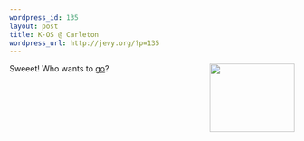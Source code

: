 ```yaml
--- 
wordpress_id: 135
layout: post
title: K-OS @ Carleton
wordpress_url: http://jevy.org/?p=135
---
```

<img src="http://jevy.org/random/wp/_k_os.jpg" width="150" height="121" alt="" title="" align="right" />Sweeet!  Who wants to <a href="http://www.cusaonline.com/events_2.html#k_os">go</a>?
